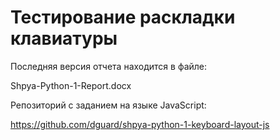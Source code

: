 Тестирование раскладки клавиатуры
=================================

Последняя версия отчета находится в файле:

Shpya-Python-1-Report.docx


Репозиторий с заданием на языке JavaScript:

https://github.com/dguard/shpya-python-1-keyboard-layout-js
